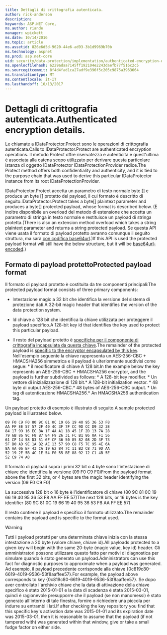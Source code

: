 ```yaml
---
title: Dettagli di crittografia autenticata.
author: rick-anderson
description: 
keywords: ASP.NET Core,
ms.author: riande
manager: wpickett
ms.date: 10/14/2016
ms.topic: article
ms.assetid: 826e6d5d-9620-44e6-ad93-3b1d9969b70b
ms.technology: aspnet
ms.prod: asp.net-core
uid: security/data-protection/implementation/authenticated-encryption-details
ms.openlocfilehash: 6229adaa7145ff192104e2243daefb77f516c2c5
ms.sourcegitcommit: 8f4d4fad1ca27adf9e396f5c205c9875a3963664
ms.translationtype: MT
ms.contentlocale: it-IT
ms.lasthandoff: 10/13/2017
---
```

# <a name="authenticated-encryption-details"></a><span data-ttu-id="539bd-103">Dettagli di crittografia autenticata.</span><span class="sxs-lookup"><span data-stu-id="539bd-103">Authenticated encryption details.</span></span>

<a name="data-protection-implementation-authenticated-encryption-details"></a>

<span data-ttu-id="539bd-104">Le chiamate a IDataProtector.Protect sono le operazioni di crittografia autenticata.</span><span class="sxs-lookup"><span data-stu-id="539bd-104">Calls to IDataProtector.Protect are authenticated encryption operations.</span></span> <span data-ttu-id="539bd-105">Il metodo Protect offre riservatezza e autenticità e quest'ultima è associata alla catena scopo utilizzato per derivare questa particolare istanza di oggetto IDataProtector IDataProtectionProvider radice.</span><span class="sxs-lookup"><span data-stu-id="539bd-105">The Protect method offers both confidentiality and authenticity, and it is tied to the purpose chain that was used to derive this particular IDataProtector instance from its root IDataProtectionProvider.</span></span>

<span data-ttu-id="539bd-106">IDataProtector.Protect accetta un parametro di testo normale byte [] e produce un byte [] protetto del payload, il cui formato è descritto di seguito.</span><span class="sxs-lookup"><span data-stu-id="539bd-106">IDataProtector.Protect takes a byte[] plaintext parameter and produces a byte[] protected payload, whose format is described below.</span></span> <span data-ttu-id="539bd-107">(È inoltre disponibile un overload del metodo di estensione che accetta un parametro di stringa in testo normale e restituisce un payload di stringa protetta.</span><span class="sxs-lookup"><span data-stu-id="539bd-107">(There is also an extension method overload which takes a string plaintext parameter and returns a string protected payload.</span></span> <span data-ttu-id="539bd-108">Se questa API viene usata il formato di payload protetto avranno comunque il seguito struttura, ma sarà [con codifica base64url](https://tools.ietf.org/html/rfc4648#section-5).)</span><span class="sxs-lookup"><span data-stu-id="539bd-108">If this API is used the protected payload format will still have the below structure, but it will be [base64url-encoded](https://tools.ietf.org/html/rfc4648#section-5).)</span></span>

## <a name="protected-payload-format"></a><span data-ttu-id="539bd-109">Formato di payload protetto</span><span class="sxs-lookup"><span data-stu-id="539bd-109">Protected payload format</span></span>

<span data-ttu-id="539bd-110">Il formato di payload protetto è costituita da tre componenti principali:</span><span class="sxs-lookup"><span data-stu-id="539bd-110">The protected payload format consists of three primary components:</span></span>

* <span data-ttu-id="539bd-111">Intestazione magic a 32 bit che identifica la versione del sistema di protezione dati.</span><span class="sxs-lookup"><span data-stu-id="539bd-111">A 32-bit magic header that identifies the version of the data protection system.</span></span>

* <span data-ttu-id="539bd-112">Id chiave a 128 bit che identifica la chiave utilizzata per proteggere il payload specifico.</span><span class="sxs-lookup"><span data-stu-id="539bd-112">A 128-bit key id that identifies the key used to protect this particular payload.</span></span>

* <span data-ttu-id="539bd-113">Il resto del payload protetto è [specifiche per il componente di crittografia incapsulata da questa chiave](subkeyderivation.md#data-protection-implementation-subkey-derivation).</span><span class="sxs-lookup"><span data-stu-id="539bd-113">The remainder of the protected payload is [specific to the encryptor encapsulated by this key](subkeyderivation.md#data-protection-implementation-subkey-derivation).</span></span> <span data-ttu-id="539bd-114">Nell'esempio seguente la chiave rappresenta un AES-256-CBC + HMACSHA256 simmetrica e il payload è ulteriormente suddivisi come segue: * il modificatore di chiave A 128 bit.</span><span class="sxs-lookup"><span data-stu-id="539bd-114">In the example below the key represents an AES-256-CBC + HMACSHA256 encryptor, and the payload is further subdivided as follows: * A 128-bit key modifier.</span></span> <span data-ttu-id="539bd-115">* Un vettore di inizializzazione di 128 bit.</span><span class="sxs-lookup"><span data-stu-id="539bd-115">* A 128-bit initialization vector.</span></span> <span data-ttu-id="539bd-116">* 48 byte di output AES-256-CBC.</span><span class="sxs-lookup"><span data-stu-id="539bd-116">* 48 bytes of AES-256-CBC output.</span></span> <span data-ttu-id="539bd-117">* Un tag di autenticazione HMACSHA256.</span><span class="sxs-lookup"><span data-stu-id="539bd-117">* An HMACSHA256 authentication tag.</span></span>

<span data-ttu-id="539bd-118">Un payload protetto di esempio è illustrato di seguito.</span><span class="sxs-lookup"><span data-stu-id="539bd-118">A sample protected payload is illustrated below.</span></span>

```
09 F0 C9 F0 80 9C 81 0C 19 66 19 40 95 36 53 F8
AA FF EE 57 57 2F 40 4C 3F 7F CC 9D CC D9 32 3E
84 17 99 16 EC BA 1F 4A A1 18 45 1F 2D 13 7A 28
79 6B 86 9C F8 B7 84 F9 26 31 FC B1 86 0A F1 56
61 CF 14 58 D3 51 6F CF 36 50 85 82 08 2D 3F 73
5F B0 AD 9E 1A B2 AE 13 57 90 C8 F5 7C 95 4E 6A
8A AA 06 EF 43 CA 19 62 84 7C 11 B2 C8 71 9D AA
52 19 2E 5B 4C 1E 54 F0 55 BE 88 92 12 C1 4B 5E
52 C9 74 A0
```

<span data-ttu-id="539bd-119">Il formato di payload sopra i primi 32 bit o 4 byte sono l'intestazione di chiave che identifica la versione (09 F0 C9 F0)</span><span class="sxs-lookup"><span data-stu-id="539bd-119">From the payload format above the first 32 bits, or 4 bytes are the magic header identifying the version (09 F0 C9 F0)</span></span>

<span data-ttu-id="539bd-120">La successiva 128 bit o 16 byte è l'identificatore di chiave (80 9C 81 0C 19 66 19 40 95 36 53 F8 AA FF EE 57)</span><span class="sxs-lookup"><span data-stu-id="539bd-120">The next 128 bits, or 16 bytes is the key identifier (80 9C 81 0C 19 66 19 40 95 36 53 F8 AA FF EE 57)</span></span>

<span data-ttu-id="539bd-121">Il resto contiene il payload e specifico il formato utilizzato.</span><span class="sxs-lookup"><span data-stu-id="539bd-121">The remainder contains the payload and is specific to the format used.</span></span>

>[!WARNING]
> <span data-ttu-id="539bd-122">Tutti i payload protetti per una determinata chiave inizia con la stessa intestazione a 20 byte (valore chiave, chiave id).</span><span class="sxs-lookup"><span data-stu-id="539bd-122">All payloads protected to a given key will begin with the same 20-byte (magic value, key id) header.</span></span> <span data-ttu-id="539bd-123">Gli amministratori possono utilizzare questo fatto per motivi di diagnostica per simulare quando è stato generato un payload.</span><span class="sxs-lookup"><span data-stu-id="539bd-123">Administrators can use this fact for diagnostic purposes to approximate when a payload was generated.</span></span> <span data-ttu-id="539bd-124">Ad esempio, il payload precedente corrisponde alla chiave {0c819c80-6619-4019-9536-53f8aaffee57}.</span><span class="sxs-lookup"><span data-stu-id="539bd-124">For example, the payload above corresponds to key {0c819c80-6619-4019-9536-53f8aaffee57}.</span></span> <span data-ttu-id="539bd-125">Se dopo aver controllato l'archivio chiave che la data di attivazione della chiave specifico è stato 2015-01-01 e la data di scadenza è stata 2015-03-01, quindi è ragionevole presupporre che il payload (se non manomessi) è stato generato all'interno di tale finestra, fornire o richiedere una piccola per indurre su entrambi i lati.</span><span class="sxs-lookup"><span data-stu-id="539bd-125">If after checking the key repository you find that this specific key's activation date was 2015-01-01 and its expiration date was 2015-03-01, then it is reasonable to assume that the payload (if not tampered with) was generated within that window, give or take a small fudge factor on either side.</span></span>
